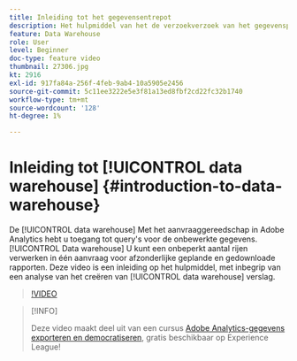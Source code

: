 ```yaml
---
title: Inleiding tot het gegevensentrepot
description: Het hulpmiddel van het de verzoekverzoek van het gegevenspakhuis in Adobe Analytics geeft u toegang om de ruwe gegevens te vragen. Het entrepot van gegevens kan een onbeperkt aantal rijen in één enkel verzoek voor individuele geplande en gedownloade rapporten verwerken. Deze video is een inleiding aan het hulpmiddel, met inbegrip van een analyse van het creëren van een rapport van de Data Warehouse.
feature: Data Warehouse
role: User
level: Beginner
doc-type: feature video
thumbnail: 27306.jpg
kt: 2916
exl-id: 917fa84a-256f-4feb-9ab4-10a5905e2456
source-git-commit: 5c11ee3222e5e3f81a13ed8fbf2cd22fc32b1740
workflow-type: tm+mt
source-wordcount: '128'
ht-degree: 1%

---
```


# Inleiding tot [!UICONTROL data warehouse] {#introduction-to-data-warehouse}

De [!UICONTROL data warehouse] Met het aanvraaggereedschap in Adobe Analytics hebt u toegang tot query&#39;s voor de onbewerkte gegevens. [!UICONTROL Data warehouse] U kunt een onbeperkt aantal rijen verwerken in één aanvraag voor afzonderlijke geplande en gedownloade rapporten. Deze video is een inleiding op het hulpmiddel, met inbegrip van een analyse van het creëren van [!UICONTROL data warehouse] verslag.

>[!VIDEO](https://video.tv.adobe.com/v/27306/?quality=12)

>[!INFO]
>
> Deze video maakt deel uit van een cursus [Adobe Analytics-gegevens exporteren en democratiseren](https://experienceleague.adobe.com/?recommended=Analytics-A-1-2022.1.democratizing), gratis beschikbaar op Experience League!